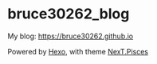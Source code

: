 # bruce30262_blog
My blog: https://bruce30262.github.io

Powered by [Hexo](https://hexo.io/zh-tw/), with theme [NexT.Pisces](https://github.com/iissnan/hexo-theme-next)

